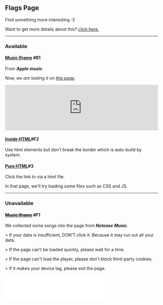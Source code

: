 ## Flags Page



Find something more interesting :3 

Want to get more details about this? [click here.](/details.md)

------



### Available



#### [Music Iframe](/pages/active/music-collections-1.md) #B1

From ***Apple music***.

*Now, we are testing it on [this page](/pages/active/music-collections-1.md).*



<iframe allow="autoplay *; encrypted-media *;" frameborder="0" height="150" style="width:100%;max-width:660px;overflow:hidden;background:transparent;" sandbox="allow-forms allow-popups allow-same-origin allow-scripts allow-storage-access-by-user-activation allow-top-navigation-by-user-activation" src="https://embed.music.apple.com/cn/album/til-the-end/1340007960?i=1340008222"></iframe>

#### [Inside HTML](/flags/active/inside-html.md)#F2

Use html elements but don't break the border which is auto-build by system.



#### [Pure HTML](/flags/active/pure-html.html)#3

Click the link to via a html file. 

In that page, we'll try loading some files such as CSS and JS.



------



### Unavailable



#### ~~[Music Iframe](/flags/archives/music-iframe_failed.md)~~ #F1

We collected some songs into the page from ***Netease Music***.

\> If your data is insufficient, DON’T click it. Because it may run out all your data. 

\> If the page can’t be loaded quickly, please wait for a time. 

\> If the page can't load the player, please don't block third-party cookies. 

\> If it makes your device lag, please exit the page.   

<iframe frameborder="no" border="0" marginwidth="0" marginheight="0" width=330 height=86 src="//music.163.com/outchain/player?type=2&id=1310530415&auto=0&height=66"></iframe>

